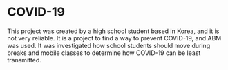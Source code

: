 # COVID-19
This project was created by a high school student based in Korea, and it is not very reliable. It is a project to find a way to prevent COVID-19, and ABM was used. It was investigated how school students should move during breaks and mobile classes to determine how COVID-19 can be least transmitted.
